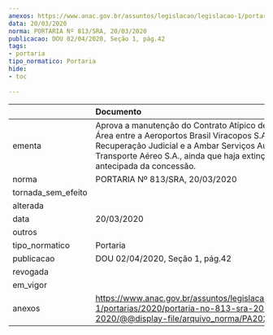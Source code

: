 ```yaml
---
anexos: https://www.anac.gov.br/assuntos/legislacao/legislacao-1/portarias/2020/portaria-no-813-sra-20-03-2020/@@display-file/arquivo_norma/PA2020-0813.pdf
data: 20/03/2020
norma: PORTARIA Nº 813/SRA, 20/03/2020
publicacao: DOU 02/04/2020, Seção 1, pág.42
tags:
- portaria
tipo_normatico: Portaria
hide: 
- toc 
 
---
```


|                    | Documento                                                                                                                                                                                                                             |
|:-------------------|:--------------------------------------------------------------------------------------------------------------------------------------------------------------------------------------------------------------------------------------|
| ementa             | Aprova a manutenção do Contrato Atípico de Cessão de Área entre a Aeroportos Brasil Viracopos S.A. – Em Recuperação Judicial e a Ambar Serviços Auxiliares de Transporte Aéreo S.A., ainda que haja extinção antecipada da concessão. |
| norma              | PORTARIA Nº 813/SRA, 20/03/2020                                                                                                                                                                                                       |
| tornada_sem_efeito |                                                                                                                                                                                                                                       |
| alterada           |                                                                                                                                                                                                                                       |
| data               | 20/03/2020                                                                                                                                                                                                                            |
| outros             |                                                                                                                                                                                                                                       |
| tipo_normatico     | Portaria                                                                                                                                                                                                                              |
| publicacao         | DOU 02/04/2020, Seção 1, pág.42                                                                                                                                                                                                       |
| revogada           |                                                                                                                                                                                                                                       |
| em_vigor           |                                                                                                                                                                                                                                       |
| anexos             | https://www.anac.gov.br/assuntos/legislacao/legislacao-1/portarias/2020/portaria-no-813-sra-20-03-2020/@@display-file/arquivo_norma/PA2020-0813.pdf                                                                                   |